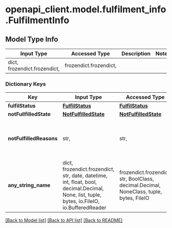 # openapi_client.model.fulfilment_info.FulfilmentInfo

## Model Type Info
Input Type | Accessed Type | Description | Notes
------------ | ------------- | ------------- | -------------
dict, frozendict.frozendict,  | frozendict.frozendict,  |  | 

### Dictionary Keys
Key | Input Type | Accessed Type | Description | Notes
------------ | ------------- | ------------- | ------------- | -------------
**fulfilStatus** | [**FulfilStatus**](FulfilStatus.md) | [**FulfilStatus**](FulfilStatus.md) |  | [optional] 
**notFullfilledState** | [**NotFulfilledState**](NotFulfilledState.md) | [**NotFulfilledState**](NotFulfilledState.md) |  | [optional] 
**notFulfilledReasons** | str,  | str,  | -&gt; An attribute which is used when FulfilmentInfo is implemented for IntentFulfilmentInfo | [optional] 
**any_string_name** | dict, frozendict.frozendict, str, date, datetime, int, float, bool, decimal.Decimal, None, list, tuple, bytes, io.FileIO, io.BufferedReader | frozendict.frozendict, str, BoolClass, decimal.Decimal, NoneClass, tuple, bytes, FileIO | any string name can be used but the value must be the correct type | [optional]

[[Back to Model list]](../../README.md#documentation-for-models) [[Back to API list]](../../README.md#documentation-for-api-endpoints) [[Back to README]](../../README.md)

